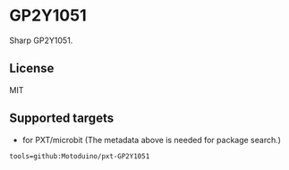 # GP2Y1051

Sharp GP2Y1051.

## License

MIT

## Supported targets

* for PXT/microbit
(The metadata above is needed for package search.)

```package
tools=github:Motoduino/pxt-GP2Y1051
```
